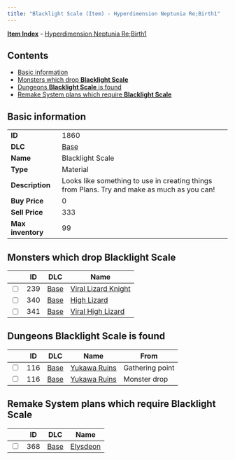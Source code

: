 ```yaml
---
title: "Blacklight Scale (Item) - Hyperdimension Neptunia Re;Birth1"
---
```


[**Item Index**](/neptunia/rb1/item/index.html) - [Hyperdimension Neptunia Re;Birth1](/neptunia/rb1)

## Contents

- [Basic information](#basic-information)
- [Monsters which drop **Blacklight Scale**](#monsters-which-drop-blacklight-scale)
- [Dungeons **Blacklight Scale** is found](#dungeons-blacklight-scale-is-found)
- [Remake System plans which require **Blacklight Scale**](#remake-system-plans-which-require-blacklight-scale)

## Basic information

|   |   |
| -- | -- |
| **ID** | 1860 |
| **DLC** | [Base](/neptunia/rb1/dlc/1-base.html) |
| **Name** | Blacklight Scale |
| **Type** | Material |
| **Description** | Looks like something to use in creating things from Plans. Try and make as much as you can! |
| **Buy Price** | 0 |
| **Sell Price** | 333 |
| **Max inventory** | 99 |


## Monsters which drop **Blacklight Scale**

|    | ID | DLC | Name |
| -- | -- | --- | ---- |
| <input type="checkbox" id="rb1-monster-1-239" class="trackbox" /> | 239 | [Base](/neptunia/rb1/dlc/1-base.html) | [Viral Lizard Knight](/neptunia/rb1/monster/1-239-viral-lizard-knight.html) |
| <input type="checkbox" id="rb1-monster-1-340" class="trackbox" /> | 340 | [Base](/neptunia/rb1/dlc/1-base.html) | [High Lizard](/neptunia/rb1/monster/1-340-high-lizard.html) |
| <input type="checkbox" id="rb1-monster-1-341" class="trackbox" /> | 341 | [Base](/neptunia/rb1/dlc/1-base.html) | [Viral High Lizard](/neptunia/rb1/monster/1-341-viral-high-lizard.html) |


## Dungeons **Blacklight Scale** is found

|    | ID | DLC | Name | From |
| -- | -- | --- | ---- | ---- |
| <input type="checkbox" id="rb1-dungeon-1-116" class="trackbox" /> | 116 | [Base](/neptunia/rb1/dlc/1-base.html) | [Yukawa Ruins](/neptunia/rb1/dungeon/1-116-yukawa-ruins.html) | Gathering point |
| <input type="checkbox" id="rb1-dungeon-1-116" class="trackbox" /> | 116 | [Base](/neptunia/rb1/dlc/1-base.html) | [Yukawa Ruins](/neptunia/rb1/dungeon/1-116-yukawa-ruins.html) | Monster drop |


## Remake System plans which require **Blacklight Scale**

|    | ID | DLC | Name |
| -- | -- | --- | ---- |
| <input type="checkbox" id="rb1-quest-1-368" class="trackbox" /> | 368 | [Base](/neptunia/rb1/dlc/1-base.html) | [Elysdeon](/neptunia/rb1/quest/1-368-elysdeon.html) |

